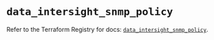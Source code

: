 # `data_intersight_snmp_policy`

Refer to the Terraform Registry for docs: [`data_intersight_snmp_policy`](https://registry.terraform.io/providers/ciscodevnet/intersight/1.0.71/docs/data-sources/snmp_policy).
